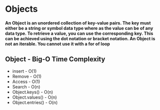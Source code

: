 # Objects

#### An Object is an unordered collection of key-value pairs. The key must either be a string or symbol data type where as the value can be of any data type. To retrieve a value, you can use the corresponding key. This can be achieved using the dot notation or bracket notation. An Object is not an iterable. You cannot use it with a for of loop

## Object - Big-O Time Complexity

- insert - O(1)
- Remove - O(1)
- Access - O(1)
- Search - O(n)
- Object.keys() - O(n)
- Object.values() - O(n)
- Object.entries() - O(n)
